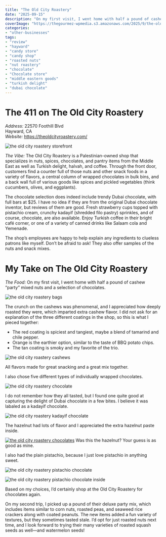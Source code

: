 ```yaml
---
title: "The Old City Roastery"
date: "2025-09-15"
description: "On my first visit, I went home with half a pound of cashew party mixed nuts. The crunch on the cashews was phenomenal, and I appreciated how deeply roasted they were, which imparted extra cashew flavor."
coverImage: "https://thegourmez-wpmedia.s3.amazonaws.com/2025/9/the-old-city+(10).jpg"
categories:
- "other-businesses"
tags:
- "review"
- "hayward"
- "candy store"
- "candy shop"
- "roasted nuts"
- "nut roastery"
- "chocolate"
- "Chocolate store"
- "middle eastern goods"
- "turkish delight"
- "dubai chocolate" 
---
```

# The 411 on The Old City Roastery

*Address:* 22570 Foothill Blvd\
Hayward, CA\
*Website:* <https://theoldcityroastery.com/>

![the old city roastery storefront](https://thegourmez-wpmedia.s3.amazonaws.com/2025/9/the-old-city+(17).jpg)

*The Vibe:* The Old City Roastery is a Palestinian-owned shop that specializes in nuts, spices, chocolates, and pantry items from the Middle East as well as Turkish delight, halvah, and coffee. Through the front door, customers find a counter full of those nuts and other snack foods in a variety of flavors, a central column of wrapped chocolates in bulk bins, and a back wall full of various goods like spices and pickled vegetables (think cucumbers, olives, and eggplants).

The chocolate selection does indeed include trendy Dubai chocolate, with full bars at \$25. I have no idea if they are from the original Dubai chocolate inventor, but reviews of them are good. Fresh strawberry cups topped with pistachio cream, crunchy kadayif (shredded filo pastry) sprinkles, and of course, chocolate, are also available. Enjoy Turkish coffee in their bright café corner, or one of a variety of canned drinks like Salaam cola and Yemenade.

The shop’s employees are happy to help explain any ingredients to clueless patrons like myself. Don’t be afraid to ask! They also offer samples of the nuts and snack mixes.

# My Take on The Old City Roastery

*The Food:* On my first visit, I went home with half a pound of cashew “party” mixed nuts and a selection of chocolates.

![the old city roastery bags](https://thegourmez-wpmedia.s3.amazonaws.com/2025/9/the-old-city+(8).jpg)

The crunch on the cashews was phenomenal, and I appreciated how deeply roasted they were, which imparted extra cashew flavor. I did not ask for an explanation of the three different coatings in the shop, so this is what I pieced together:

-   The red coating is spiciest and tangiest, maybe a blend of tamarind and chile pepper.
-   Orange is the earthier option, similar to the taste of BBQ potato chips.
-   The tan coating is smoky and my favorite of the trio.

![the old city roastery cashews](https://thegourmez-wpmedia.s3.amazonaws.com/2025/9/the-old-city+(10).jpg)

All flavors made for great snacking and a great mix together.

I also chose five different types of individually wrapped chocolates.

![the old city roastery chocolate](https://thegourmez-wpmedia.s3.amazonaws.com/2025/9/the-old-city+(11).jpg)

I do not remember how they all tasted, but I found one quite good at capturing the delight of Dubai chocolate in a few bites. I believe it was labaled as a kadayif chocolate.

![the old city roastery kadayif chocolate](https://thegourmez-wpmedia.s3.amazonaws.com/2025/9/the-old-city+(7).jpg)

The hazelnut had lots of flavor and I appreciated the extra hazelnut paste inside.

<div class="caption">

[![the old city roastery chocolates](https://thegourmez-wpmedia.s3.amazonaws.com/2025/9/the-old-city+(13).jpg)](https://thegourmez-wpmedia.s3.amazonaws.com/2025/9/the-old-city+(13).jpg) Was this the hazelnut? Your guess is as good as mine.</div>

I also had the plain pistachio, because I just love pistachio in anything sweet.

![the old city roastery pistachio chocolate](https://thegourmez-wpmedia.s3.amazonaws.com/2025/9/the-old-city+(2).jpg)

![the old city roastery pistachio chocolate inside](https://thegourmez-wpmedia.s3.amazonaws.com/2025/9/the-old-city+(3).jpg)

Based on my choices, I’d certainly shop at the Old City Roastery for chocolates again.

On my second trip, I picked up a pound of their deluxe party mix, which includes items similar to corn nuts, roasted peas, and seaweed rice crackers along with coated peanuts. The new items added a fun variety of textures, but they sometimes tasted stale. I’d opt for just roasted nuts next time, and I look forward to trying their many varieties of roasted squash seeds as well—and watermelon seeds!

<div class="caption>
[![the old city roastery chocolates](https://thegourmez-wpmedia.s3.amazonaws.com/2025/9/the-old-city+(11).jpg)](https://thegourmez-wpmedia.s3.amazonaws.com/2025/9/the-old-city+(11).jpg)And more chocolates…</div>

*Would I Go Back?* Yes, for sure. It’s reasonably priced for nuts and chocolates, and I look forward to slowly discovering all the types of treats unfamiliar to me at this shop. And I’m trying that Turkish coffee soon! I want to kick back in one of their beautiful blue café chairs to enjoy it.

*Reviewed August 2025.*
